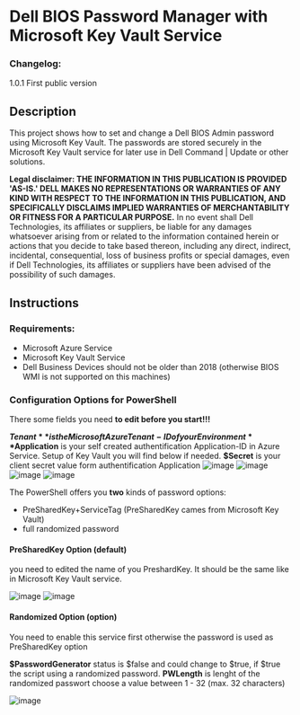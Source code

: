 # Dell BIOS Password Manager with Microsoft Key Vault Service

### Changelog:
1.0.1  First public version

## Description 

This project shows how to set and change a Dell BIOS Admin password using Microsoft Key Vault. The passwords are stored securely in the Microsoft Key Vault service for later use in Dell Command | Update or other solutions.



**Legal disclaimer: THE INFORMATION IN THIS PUBLICATION IS PROVIDED 'AS-IS.' DELL MAKES NO REPRESENTATIONS OR WARRANTIES OF ANY KIND WITH RESPECT TO THE INFORMATION IN THIS PUBLICATION, AND SPECIFICALLY DISCLAIMS IMPLIED WARRANTIES OF MERCHANTABILITY OR FITNESS FOR A PARTICULAR PURPOSE.** In no event shall Dell Technologies, its affiliates or suppliers, be liable for any damages whatsoever arising from or related to the information contained herein or actions that you decide to take based thereon, including any direct, indirect, incidental, consequential, loss of business profits or special damages, even if Dell Technologies, its affiliates or suppliers have been advised of the possibility of such damages.

## Instructions

### Requirements:
- Microsoft Azure Service
- Microsoft Key Vault Service
- Dell Business Devices should not be older than 2018 (otherwise BIOS WMI is not supported on this machines)

### Configuration Options for PowerShell

There some fields you need **to edit before you start!!!**

**$Tenant** is the Microsoft Azure Tenant-ID of your Environment
**$Application** is your self created authentification Application-ID in Azure Service. Setup of Key Vault you will find below if needed.
**$Secret** is your client secret value form authentification Application
![image](https://user-images.githubusercontent.com/99394991/194841985-82b59f0b-ffba-42bc-b323-2fed473e7a08.png)
![image](https://user-images.githubusercontent.com/99394991/194842703-d7be07d5-ef69-4408-aa33-51fc21484c24.png)
![image](https://user-images.githubusercontent.com/99394991/194842244-09f06945-5077-4d78-ae40-29b52b36a751.png)
![image](https://user-images.githubusercontent.com/99394991/194842507-ba792d34-c2a3-4b98-bdd2-051e487861c7.png)


The PowerShell offers you **two** kinds of password options:
- PreSharedKey+ServiceTag (PreSharedKey cames from Microsoft Key Vault)
- full randomized password

#### PreSharedKey Option (default)

you need to edited the name of you PreshardKey. It should be the same like in Microsoft Key Vault service.

![image](https://user-images.githubusercontent.com/99394991/194842056-158f82c1-867d-48a7-b1e1-ea4aca42f3fe.png)
![image](https://user-images.githubusercontent.com/99394991/194842075-c8b58f95-3e11-44d7-b5c9-1ede5ecbeb54.png)


#### Randomized Option (option)

You need to enable this service first otherwise the password is used as PreSharedKey option

**$PasswordGenerator** status is $false and could change to $true, if $true the script using a randomized password.
**PWLength** is lenght of the randomized passwort choose a value between 1 - 32 (max. 32 characters)

![image](https://user-images.githubusercontent.com/99394991/194842166-e140fca3-f459-4370-ad4f-ded975c0db8f.png)


